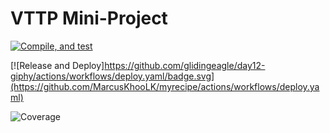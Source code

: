 # VTTP Mini-Project

[![Compile, and test](https://github.com/glidingeagle/day12-giphy/actions/workflows/main.yaml/badge.svg)](https://github.com/glidingeagle/day12-giphy/actions/workflows/main.yaml)

[![Release and Deploy]https://github.com/glidingeagle/day12-giphy/actions/workflows/deploy.yaml/badge.svg](https://github.com/MarcusKhooLK/myrecipe/actions/workflows/deploy.yaml)

![Coverage](https://vttpminiproj-book.sgp1.digitaloceanspaces.com/coverage/VTTP_Book_Project/jacoco.svg)